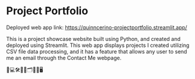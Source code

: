 # Project Portfolio

Deployed web app link: https://quinncerino-projectportfolio.streamlit.app/

This is a project showcase website built using Python, and created and deployed using Streamlit. This web app displays projects I created utilizing CSV file data processing, and it has a feature that allows any user to send me an email through the Contact Me webpage.

🎨💻🛠️🧑‍💻🗂️🔗🔐🖥️